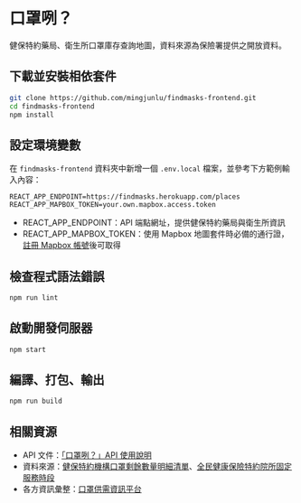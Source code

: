 # 口罩咧？
健保特約藥局、衛生所口罩庫存查詢地圖，資料來源為保險署提供之開放資料。

## 下載並安裝相依套件
```bash
git clone https://github.com/mingjunlu/findmasks-frontend.git
cd findmasks-frontend
npm install
```

## 設定環境變數
在 `findmasks-frontend` 資料夾中新增一個 `.env.local` 檔案，並參考下方範例輸入內容：
```
REACT_APP_ENDPOINT=https://findmasks.herokuapp.com/places
REACT_APP_MAPBOX_TOKEN=your.own.mapbox.access.token
```
* REACT_APP_ENDPOINT：API 端點網址，提供健保特約藥局與衛生所資訊
* REACT_APP_MAPBOX_TOKEN：使用 Mapbox 地圖套件時必備的通行證，[註冊 Mapbox 帳號](https://www.mapbox.com/signup)後可取得

## 檢查程式語法錯誤
```bash
npm run lint
```

## 啟動開發伺服器
```bash
npm start
```

## 編譯、打包、輸出
```bash
npm run build
```

## 相關資源
* API 文件：[「口罩咧？」API 使用說明](https://hackmd.io/@mingjunlu/findmasks-api-docs)
* 資料來源：[健保特約機構口罩剩餘數量明細清單](https://data.nhi.gov.tw/Datasets/DatasetDetail.aspx?id=656)、[全民健康保險特約院所固定服務時段](https://data.nhi.gov.tw/Datasets/DatasetDetail.aspx?id=441)
* 各方資訊彙整：[口罩供需資訊平台](https://g0v.hackmd.io/gGrOI4_aTsmpoMfLP1OU4A)
